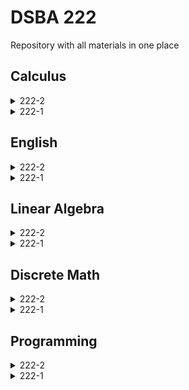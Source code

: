 # DSBA 222
Repository with all materials in one place

## Calculus
<details><summary>222-2</summary>

[Grades](https://docs.google.com/spreadsheets/d/1k27B1fRbOSvvqlBSKxd-thWrluEhAPA9X5XDdz8fSxg/edit#gid=0=sharing)  
[Lectures](https://drive.google.com/drive/folders/1wk7aFD1RQQotLdbqIRwmQTkNcgCb1m7a?usp=sharing)  
[Seminars](https://drive.google.com/drive/folders/1MJplX-7oqsrtNCkK3uriWDDYho5aY1Av?usp=sharing)  
[Homework](https://classroom.google.com/c/NTQ1Njc0MTA0MTQ2?cjc=yjbvgai)  

</details>

<details><summary>222-1</summary>
 

</details>


## English
<details><summary>222-2</summary>

[Grades](https://docs.google.com/spreadsheets/d/1xVR9ppUaMrrFFBpD9m9kvEzEwypOwP9BrD4Vb4C2GJg/edit#gid=41479481)  
Homework in tg
</details>

<details><summary>222-1</summary>


</details>

## Linear Algebra
<details><summary>222-2</summary>

Grades  
[Lectures](http://wiki.cs.hse.ru/LAaG_DSBA_2022/2023#Lecture_Notes)  
[Homework](http://wiki.cs.hse.ru/LAaG_DSBA_2022/2023#The_obligatory_homework_for_groups_222_and_223:)  

</details>

<details><summary>222-1</summary>


</details>

## Discrete Math
<details><summary>222-2</summary>

[Grades](https://docs.google.com/spreadsheets/d/1KoXyABY4alQu-Gw3HsYy3Vco9rfvHdYQZuUjE_ERJB8/edit?usp=sharing)  
[Lectures](http://wiki.cs.hse.ru/Discrete_Mathematics_DSBA_2022/2023#Course_materials)  
[Homework](http://wiki.cs.hse.ru/Discrete_Mathematics_DSBA_2022/2023#Homework_problems)

</details>

<details><summary>222-1</summary>


</details>

## Programming
<details><summary>222-2</summary>

[Grades](https://docs.google.com/spreadsheets/d/1JtLJD95RT0m2JPMVoiKUnO4jPnXsAs5m2-iUh6-yKeY/edit#gid=0)  
[Workshops](https://github.com/dsba-z/workshops#readme)  
[Contests](http://wiki.cs.hse.ru/Introduction_to_Programming_DSBA_2022/2023#Contests)

</details>

<details><summary>222-1</summary>


</details>
